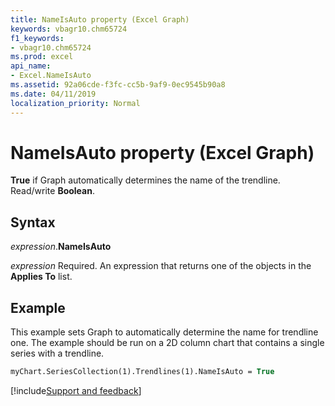 ```yaml
---
title: NameIsAuto property (Excel Graph)
keywords: vbagr10.chm65724
f1_keywords:
- vbagr10.chm65724
ms.prod: excel
api_name:
- Excel.NameIsAuto
ms.assetid: 92a06cde-f3fc-cc5b-9af9-0ec9545b90a8
ms.date: 04/11/2019
localization_priority: Normal
---
```



# NameIsAuto property (Excel Graph)

**True** if Graph automatically determines the name of the trendline. Read/write **Boolean**.

## Syntax

_expression_.**NameIsAuto**

_expression_ Required. An expression that returns one of the objects in the **Applies To** list.

## Example

This example sets Graph to automatically determine the name for trendline one. The example should be run on a 2D column chart that contains a single series with a trendline.

```vb
myChart.SeriesCollection(1).Trendlines(1).NameIsAuto = True
```

[!include[Support and feedback](~/includes/feedback-boilerplate.md)]